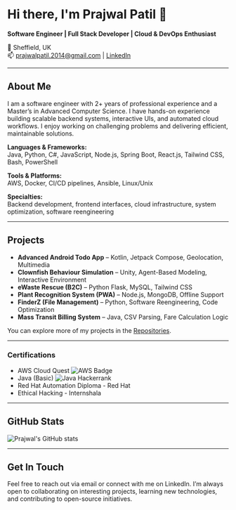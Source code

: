 # Hi there, I'm Prajwal Patil 👋

**Software Engineer | Full Stack Developer | Cloud & DevOps Enthusiast**

📍 Sheffield, UK  
📫 prajwalpatil.2014@gmail.com | [LinkedIn](https://linkedin.com/in/prajwal-m-patil)  

---

## About Me
I am a software engineer with 2+ years of professional experience and a Master’s in Advanced Computer Science. I have hands-on experience building scalable backend systems, interactive UIs, and automated cloud workflows. I enjoy working on challenging problems and delivering efficient, maintainable solutions.

**Languages & Frameworks:**  
Java, Python, C#, JavaScript, Node.js, Spring Boot, React.js, Tailwind CSS, Bash, PowerShell

**Tools & Platforms:**  
AWS, Docker, CI/CD pipelines, Ansible, Linux/Unix

**Specialties:**  
Backend development, frontend interfaces, cloud infrastructure, system optimization, software reengineering

---

## Projects
- **Advanced Android Todo App** – Kotlin, Jetpack Compose, Geolocation, Multimedia  
- **Clownfish Behaviour Simulation** – Unity, Agent-Based Modeling, Interactive Environment  
- **eWaste Rescue (B2C)** – Python Flask, MySQL, Tailwind CSS  
- **Plant Recognition System (PWA)** – Node.js, MongoDB, Offline Support  
- **FinderZ (File Management)** – Python, Software Reengineering, Code Optimization  
- **Mass Transit Billing System** – Java, CSV Parsing, Fare Calculation Logic  

You can explore more of my projects in the [Repositories](https://github.com/Prajwal-Patil-Inc?tab=repositories).

---

### Certifications
- AWS Cloud Quest ![AWS Badge](https://www.credly.com/badges/beb5cf17-c900-4abc-8ec9-2d916bbf30e2/public_url)
- Java (Basic) ![Java Hackerrank](https://www.hackerrank.com/certificates/iframe/ffa610d9cad6)
- Red Hat Automation Diploma - Red Hat
- Ethical Hacking - Internshala

---

## GitHub Stats
![Prajwal's GitHub stats](https://github-readme-stats.vercel.app/api?username=Prajwal-Patil-Inc&show_icons=true&theme=radical)

---

## Get In Touch
Feel free to reach out via email or connect with me on LinkedIn. I’m always open to collaborating on interesting projects, learning new technologies, and contributing to open-source initiatives.


<!---
Prajwal-Patil-Inc/Prajwal-Patil-Inc is a ✨ special ✨ repository because its `README.md` (this file) appears on your GitHub profile.
You can click the Preview link to take a look at your changes.
--->
